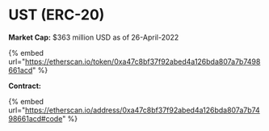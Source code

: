 # UST (ERC-20)

**Market Cap:** $363 million USD as of 26-April-2022

{% embed url="https://etherscan.io/token/0xa47c8bf37f92abed4a126bda807a7b7498661acd" %}

**Contract:**

{% embed url="https://etherscan.io/address/0xa47c8bf37f92abed4a126bda807a7b7498661acd#code" %}
